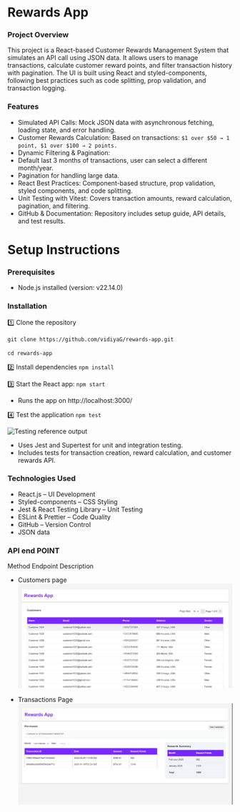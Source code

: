 # Rewards App

### Project Overview

This project is a React-based Customer Rewards Management System that simulates an API call using JSON data. It allows users to manage transactions, calculate customer reward points, and filter transaction history with pagination. The UI is built using React and styled-components, following best practices such as code splitting, prop validation, and transaction logging.

### Features

- Simulated API Calls: Mock JSON data with asynchronous fetching, loading state, and error handling.
- Customer Rewards Calculation: Based on transactions:
  `$1 over $50 → 1 point, $1 over $100 → 2 points.`
- Dynamic Filtering & Pagination:
- Default last 3 months of transactions, user can select a different month/year.
- Pagination for handling large data.
- React Best Practices: Component-based structure, prop validation, styled components, and code splitting.
- Unit Testing with Vitest: Covers transaction amounts, reward calculation, pagination, and filtering.
- GitHub & Documentation: Repository includes setup guide, API details, and test results.

# Setup Instructions

### Prerequisites

- Node.js installed (version: v22.14.0)

### Installation

1️⃣ Clone the repository

`git clone https://github.com/vidiyaG/rewards-app.git`

`cd rewards-app`

2️⃣ Install dependencies
`npm install`

3️⃣ Start the React app:
`npm start`

- Runs the app on http://localhost:3000/

4️⃣ Test the application
`npm test`

![Testing reference output](test.png)

- Uses Jest and Supertest for unit and integration testing.
- Includes tests for transaction creation, reward calculation, and customer rewards API.

### Technologies Used

- React.js – UI Development
- Styled-components – CSS Styling
- Jest & React Testing Library – Unit Testing
- ESLint & Prettier – Code Quality
- GitHub – Version Control
- JSON data

### API end POINT

Method Endpoint Description

- Customers page
  ![Customers](/public/images/customers.png)

- Transactions Page
  ![Transations](/public/images/transations.png)
